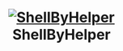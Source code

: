 <h1 align="center">
  <br>
  <a href="https://github.com/hulibrci/ShellByHelper"><img src="https://imgur.com/3bxwlJ5" alt="ShellByHelper"></a>
  <br>
   ShellByHelper
  <br>
</h1>


